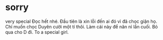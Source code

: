 # sorry
very special
Đọc hết nhé.
Đầu tiên là xin lỗi đến ai đó vì đã chọc giận họ.
Chỉ muốn chọc Duyên cười một tí thôi.
Làm cái này để năn nỉ lần cuối.
Bỏ qua cho D đi.
To a special girl.
